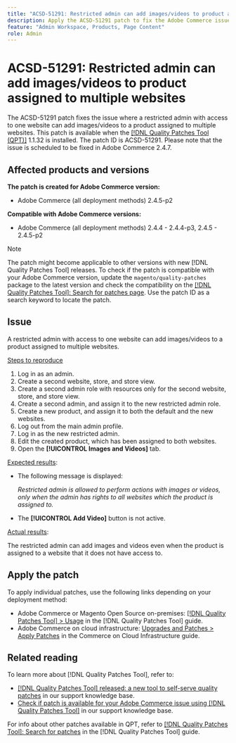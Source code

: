 ```yaml
---
title: "ACSD-51291: Restricted admin can add images/videos to product assigned to multiple websites"
description: Apply the ACSD-51291 patch to fix the Adobe Commerce issue where restricted admin with access to one website can add images/videos to a product assigned to multiple websites.
feature: "Admin Workspace, Products, Page Content"
role: Admin
---
```

# ACSD-51291: Restricted admin can add images/videos to product assigned to multiple websites

The ACSD-51291 patch fixes the issue where a restricted admin with access to one website can add images/videos to a product assigned to multiple websites. This patch is available when the [[!DNL Quality Patches Tool (QPT)]](/help/announcements/adobe-commerce-announcements/magento-quality-patches-released-new-tool-to-self-serve-quality-patches.md) 1.1.32 is installed. The patch ID is ACSD-51291. Please note that the issue is scheduled to be fixed in Adobe Commerce 2.4.7.

## Affected products and versions

**The patch is created for Adobe Commerce version:**

* Adobe Commerce (all deployment methods) 2.4.5-p2

**Compatible with Adobe Commerce versions:**

* Adobe Commerce (all deployment methods) 2.4.4 - 2.4.4-p3, 2.4.5 - 2.4.5-p2

>[!NOTE]
>
>The patch might become applicable to other versions with new [!DNL Quality Patches Tool] releases. To check if the patch is compatible with your Adobe Commerce version, update the `magento/quality-patches` package to the latest version and check the compatibility on the [[!DNL Quality Patches Tool]: Search for patches page](https://experienceleague.adobe.com/tools/commerce-quality-patches/index.html). Use the patch ID as a search keyword to locate the patch.

## Issue

A restricted admin with access to one website can add images/videos to a product assigned to multiple websites.

<u>Steps to reproduce</u>

1. Log in as an admin.
1. Create a second website, store, and store view.
1. Create a second admin role with resources only for the second website, store, and store view.
1. Create a second admin, and assign it to the new restricted admin role.
1. Create a new product, and assign it to both the default and the new websites.
1. Log out from the main admin profile.
1. Log in as the new restricted admin.
1. Edit the created product, which has been assigned to both websites.
1. Open the **[!UICONTROL Images and Videos]** tab.

<u>Expected results</u>:

* The following message is displayed:

    *Restricted admin is allowed to perform actions with images or videos, only when the admin has rights to all websites which the product is assigned to.* 

* The **[!UICONTROL Add Video]** button is not active.

<u>Actual results</u>:

The restricted admin can add images and videos even when the product is assigned to a website that it does not have access to.

## Apply the patch

To apply individual patches, use the following links depending on your deployment method:

* Adobe Commerce or Magento Open Source on-premises: [[!DNL Quality Patches Tool] > Usage](https://experienceleague.adobe.com/docs/commerce-operations/tools/quality-patches-tool/usage.html) in the [!DNL Quality Patches Tool] guide.
* Adobe Commerce on cloud infrastructure: [Upgrades and Patches > Apply Patches](https://experienceleague.adobe.com/docs/commerce-cloud-service/user-guide/develop/upgrade/apply-patches.html) in the Commerce on Cloud Infrastructure guide.

## Related reading

To learn more about [!DNL Quality Patches Tool], refer to:

* [[!DNL Quality Patches Tool] released: a new tool to self-serve quality patches](/help/announcements/adobe-commerce-announcements/magento-quality-patches-released-new-tool-to-self-serve-quality-patches.md) in our support knowledge base.
* [Check if patch is available for your Adobe Commerce issue using [!DNL Quality Patches Tool]](/help/support-tools/patches-available-in-qpt-tool/check-patch-for-magento-issue-with-magento-quality-patches.md) in our support knowledge base.

For info about other patches available in QPT, refer to [[!DNL Quality Patches Tool]: Search for patches](https://experienceleague.adobe.com/tools/commerce-quality-patches/index.html) in the [!DNL Quality Patches Tool] guide.
